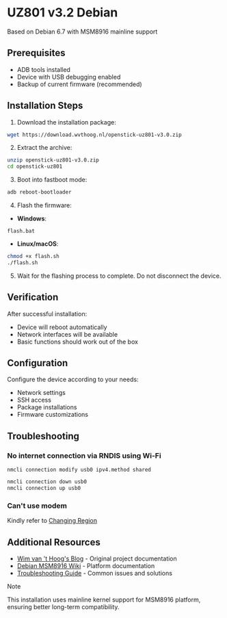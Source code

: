 # UZ801 v3.2 Debian

Based on Debian 6.7 with MSM8916 mainline support

## Prerequisites

- ADB tools installed
- Device with USB debugging enabled
- Backup of current firmware (recommended)

## Installation Steps

1. Download the installation package:

```bash
wget https://download.wvthoog.nl/openstick-uz801-v3.0.zip
```

2. Extract the archive:

```bash
unzip openstick-uz801-v3.0.zip
cd openstick-uz801
```

3. Boot into fastboot mode:

```bash
adb reboot-bootloader
```

4. Flash the firmware:

- **Windows**:

```batch
flash.bat
```

- **Linux/macOS**:

```bash
chmod +x flash.sh
./flash.sh
```

5. Wait for the flashing process to complete. Do not disconnect the device.

## Verification

After successful installation:

- Device will reboot automatically
- Network interfaces will be available
- Basic functions should work out of the box

## Configuration

Configure the device according to your needs:

- Network settings
- SSH access
- Package installations
- Firmware customizations

## Troubleshooting

### No internet connection via RNDIS using Wi-Fi

`nmcli connection modify usb0 ipv4.method shared`

```bash
nmcli connection down usb0
nmcli connection up usb0
```

### Can't use modem

Kindly refer to [Changing Region](https://github.com/AlienWolfX/UZ801-USB_MODEM/wiki/Troubleshooting#changing-modem-region)

## Additional Resources

- [Wim van 't Hoog's Blog](https://wvthoog.nl/openstick/) - Original project documentation
- [Debian MSM8916 Wiki](https://wiki.debian.org/msm8916) - Platform documentation
- [Troubleshooting Guide](troubleshooting.md) - Common issues and solutions

> [!NOTE]
> This installation uses mainline kernel support for MSM8916 platform, ensuring better long-term compatibility.
